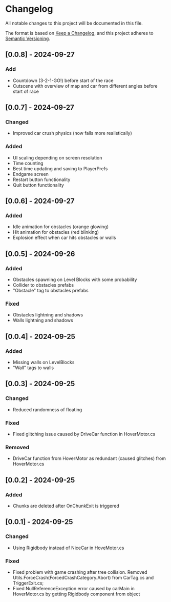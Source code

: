 # Changelog

All notable changes to this project will be documented in this file.

The format is based on [Keep a Changelog](https://keepachangelog.com/en/1.1.0/),
and this project adheres to [Semantic Versioning](https://semver.org/spec/v2.0.0.html).

## [0.0.8] - 2024-09-27
### Add
- Countdown (3-2-1-GO!) before start of the race
- Cutscene with overview of map and car from different angles before start of race

## [0.0.7] - 2024-09-27
### Changed
- Improved car crush physics (now falls more realistically)

### Added
- UI scaling depending on screen resolution
- Time counting
- Best time updating and saving to PlayerPrefs
- Endgame screen
- Restart button functionality
- Quit button functionality

## [0.0.6] - 2024-09-27
### Added
- Idle animation for obstacles (orange glowing)
- Hit animation for obstacles (red blinking)
- Explosion effect when car hits obstacles or walls

## [0.0.5] - 2024-09-26
### Added
- Obstacles spawning on Level Blocks with some probability
- Collider to obstacles prefabs
- "Obstacle" tag to obstacles prefabs

### Fixed
- Obstacles lightning and shadows
- Walls lightning and shadows

## [0.0.4] - 2024-09-25
### Added
- Missing walls on LevelBlocks
- "Wall" tags to walls

## [0.0.3] - 2024-09-25
### Changed
- Reduced randomness of floating

### Fixed
- Fixed glitching issue caused by DriveCar function in HoverMotor.cs

### Removed
- DriveCar function from HoverMotor as redundant (caused glitches) from HoverMotor.cs

## [0.0.2] - 2024-09-25
### Added
- Chunks are deleted after OnChunkExit is triggered

## [0.0.1] - 2024-09-25
### Changed
- Using Rigidbody instead of NiceCar in HoveMotor.cs

### Fixed
- Fixed problem with game crashing after tree collision. Removed Utils.ForceCrash(ForcedCrashCategory.Abort) from CarTag.cs and TriggerExit.cs;
- Fixed NullReferenceException error caused by carMain in HoverMotor.cs by getting Rigidbody component from object

